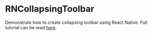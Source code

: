 # RNCollapsingToolbar
Demonstrate how to create collapsing toolbar using React Native. Full tutorial can be read [here](https://medium.com/@habibridho/implementing-collapsing-toolbar-using-react-native-4a84e1718f11).
